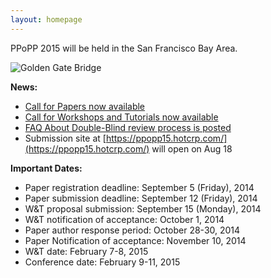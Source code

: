 ```yaml
---
layout: homepage
---
```


PPoPP 2015 will be held in the San Francisco Bay Area.  

![Golden Gate Bridge](../images/golden-gate.jpg)


**News:**

* [Call for Papers now available](../cfp)
* [Call for Workshops and Tutorials now available](../cfw)
* [FAQ About Double-Blind review process is posted](../files/dbr-faq.html)
* Submission site at [https://ppopp15.hotcrp.com/](https://ppopp15.hotcrp.com/) will open on Aug 18

**Important Dates:**  

* Paper registration deadline: September 5 (Friday), 2014  
* Paper submission deadline: September 12 (Friday), 2014  
* W&T proposal submission: September 15 (Monday), 2014  
* W&T notification of acceptance: October 1, 2014  
* Paper author response period: October 28-30, 2014  
* Paper Notification of acceptance: November 10, 2014  
* W&T date: February 7-8, 2015  
* Conference date: February 9-11, 2015  


